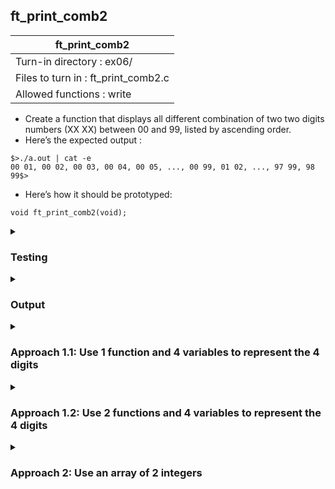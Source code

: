 ## ft_print_comb2

|               ft_print_comb2        |
|---------------------------------|
| Turn-in directory : ex06/       |
| Files to turn in : ft_print_comb2.c |
| Allowed functions : write       |
- Create a function that displays all different combination of two two digits numbers
(XX XX) between 00 and 99, listed by ascending order.
- Here’s the expected output :
```
$>./a.out | cat -e
00 01, 00 02, 00 03, 00 04, 00 05, ..., 00 99, 01 02, ..., 97 99, 98 99$>
```
- Here’s how it should be prototyped:
```
void ft_print_comb2(void);
```

<details>
<summary><h3>Testing</h3></summary>

<pre><code> int	main(void)
{
	ft_print_comb2();
	return (0);
} </code></pre>

See [testing file](main.c)

</details>

<details>
<summary><h3>Output</h3></summary>

This is a shortened version of the output (The full output is 34,648 characters)
<pre><code>00 01, 00 02, 00 03, 00 04, 00 05, 00 06, 00 07, 00 08, 00 09, 00 10, 00 11, 00 12, 00 13, 00 14, 00 15, 00 16, 00 17, 00 18, 00 19, 00 20, 00 21, 00 22, 00 23, 00 24, 00 25, 00 26, 00 27, 00 28, 00 29, 00 30, 00 31, 00 32, 00 33, 00 34, 00 35, 00 36, 00 37, 00 38, 00 39, 00 40, 00 41, 00 42, 00 43, 00 44, 00 45, 00 46, 00 47, 00 48, 00 49, 00 50, 00 51, 00 52, 00 53, 00 54, 00 55, 00 56, 00 57, 00 58, 00 59, 00 60, 00 61, 00 62, 00 63, 00 64, 00 65, 00 66, 00 67, 00 68, 00 69, 00 70, 00 71, 00 72, 00 73, 00 74, 00 75, 00 76, 00 77, 00 78, 00 79, 00 80, 00 81, 00 82, 00 83, 00 84, 00 85, 00 86, 00 87, 00 88, 00 89, 00 90, 00 91, 00 92, 00 93, 00 94, 00 95, 00 96, 00 97, 00 98, 00 99, 01 02, 01 03, 01 04, 01 05, 01 06, ... , 95 96, 95 97, 95 98, 95 99, 96 97, 96 98, 96 99, 97 98, 97 99, 98 99</code></pre>

Note that <code>00 99</code> is followed by <code>01 02</code>. In other words, <code>01 00</code> is skipped because <code>00</code> is less than <code>01</code> and <code>01 01</code> is skipped since the 2-digit combinations are the same. As the first 2-digit combination 'increases', there will be fewer possible combinations for the second 2-digit combination, such that by the time the first 2-digit combination is <code>98</code>, there is only one possible combination for the second 2-digit combination (i.e., <code>99</code> to make <code>98 99</code>)

</details>

<details>
<summary><h3>Approach 1.1: Use 1 function and 4 variables to represent the 4 digits</h3></summary>

This <a href=ft_print_comb2_v1_1.c>answer</a> uses the same approach as was used for <a href=../05_ft_print_comb/ft_print_comb.c>ft_print_comb</a>. In other words, it uses 4 variables to represent each of the 4 digits and 4 <code>while</code> loops to go through each of their values. 

A key thing to note is that we don't use the last combination of digits (i.e., <code>98 99</code>) to set the <code>while</code> loop conditions. This is unlike <a href=../05_ft_print_comb/ft_print_comb.c>ft_print_comb</a> where we had used the last combination of <code>789</code> to set the conditions. Here, if we had used the following (i.e., only allow <code>a2</code> to go up to 8), we would not be able to get combinations like <code>09 10</code>. 

<pre><code>a1 = 47;
while (++a1 <= 57)
	a2 = 47;
	while (++a2 <= 56)
		b1 = 47; 
		while (++b1 <= 57)
			b2 = 47; 
			while (++b2 <= 57)</code></pre>

As a result, we rely on a big <code>if</code> statement to make sure that the 2-digit combinations differ from each other (i.e., <code>(a1 != b1 || a2 != b2)</code>) and that the second 2-digit combination is lower than the first (i.e., <code>((a1 < b1) || ((a1 == b1) && (a2 < b2)))</code>). When these conditions are not met, the loops moves onto the next values and does not print combinations like <code>00 00</code>, <code>10 01</code>, or <code>01 00</code>.

To keep this code succinct, a few tricks were used: 
- Since the <code>if</code> statement only has one command, we omit the curly braces for it, saving two lines 
- Instead of using a line for each while loop to increment the variable at the end of the <code>write</code> commands, we increment the variables in the <code>while</code> loop <i>before</i> they are used. Because of this, we have to take care when initialising the variables. We would typically initialise the variables at <code>'0'</code> or <code>48</code> so that this value is used for the first loop. Since we are incrementing the values before they are used in the first loop, we should initialise them at <code>47</code> instead. Given this, I prefer to use the ASCII numbers. Instead of ASCII numbers, the code would have to use <code>'\\'</code> (ASCII number 47):

<pre><code>a1 = '\';
while (++a1 <= '9')
+++
	a2 = '\';
	while (++a2 <= '9')
	...
		b1 = '\';
		while (++b1 <= '9')
		...
			b2 = '\';
			while (++b2 <= '9')
			... </code></pre>

Despite the above efforts, the function remains over 25 lines long and thus not in line with The Norme. <a href=ft_print_comb2_v1_2.c>Approach 1.2</a> uses 2 functions to overcome this issue. 

</details>

<details>
<summary><h3>Approach 1.2: Use 2 functions and 4 variables to represent the 4 digits</h3></summary>

This <a href=ft_print_comb2_v1_2.c>answer</a> splits the code in <a href=ft_print_comb2_v1_1.c>Approach 1.1</a> into two functions. 

Specifically, the commands to write the digits are delegated to the <code>ft_write_it_all</code> function. This is simply done by copying and pasting the necessary codes into the new function and making sure that all the ingredients needed in the new function are specified (i.e., the 4 variables representing the 4 digits).

When creating such helper functions, I personally find it easier to think about how the function will be used (What information does it need? Do I need it to return something for something else in the code to work?) and first come up with: <code>ft_write_it_all(a1, a2, b1, b2);</code>. Thereafter, I declare it as follows: <code>void	ft_write_it_all(char a1, char a2, char b1, char b2)</code> and begin writing the commands within <code>ft_write_it_all</code>.

</details>

<details>
<summary><h3>Approach 2: Use an array of 2 integers</h3></summary>

This <a href=ft_print_comb2_v2.c>approach</a> uses an array to 'hold' all the variables needed for the task. An array is suitable since the variables we need are of the same data type (either <code>char</code> or <code>int</code>). 

While we can use an array to hold the 4 digits, I chose to hold two integers within the array. For instance, for the last combination of numbers (<code>98 99</code>), <code>array[0]</code> will hold <code>98</code> and <code>array[1]</code> will hold <code>99</code>. As a result, the <code>while</code> loop conditions can simply be set according to the last combination (<code>98 99</code>). Also, the <code>if</code> statement comparing the two 2-digit combinations is more intuitive.

<pre><code>40	while (++array[0] <= 98)
41	{
...
43		while (++array[1] <= 99)
44		{
45			if (array[0] < array[1])</code></pre>

The logic of the <code>while</code> loops in <code>ft_print_comb2</code> is for the first number to loop from 0 to 98 and the second number to loop from 1 to 99. Since I've chosen to increment the value before it is used in the <code>while</code> loop condition, the first number (array[0]) is initialised at -1. The second number would typically be initialised at <code>array[1] = array[0] + 1</code>, but given the way the incrementing has been set up, it is now simply <code>array[1] = array[0]</code>. 

The code would look as follows if I had incremented inside the <code>while</code> loops:

<pre><code>array[0] = 0; 
while (array[0] <= 98)
{
	array[1] = array[0] + 1;
	while (array[1] <= 99>)
	{
		...
		array[1]++;
	}
	array[0]++;	
}</code></pre> 

We use <code>ft_print_nb</code> to write these numbers. Let's start first with numbers that of a single digit (i.e., those less than 10):

<pre><code>29	write(1, "0", 1);
30	nb += 48;
31	write(1, &nb, 1); </code></pre>

Here, we first remember to print '0' in front of the actual number. We also add 48 to the number to get to the actual character. For instance, if the <code>nb</code> was 1, trying to display nb as it is will cause the <code>write</code> command to refer to "Start of Heading", a non-printable character with the ASCII value of 1. Instead, we want to print <code>'1'</code> which has an ASCII value of 49. Therefore, we add 48 to <code>nb</code> before printing it.

Now, for numbers greater than 9, we print the first digit separately to the second digit:

<pre><code>22	a = nb / 10 + 48;
23	b = nb % 10 + 48;
24	write(1, &a, 1);
25	write(1, &b, 1); </code></pre>

To get the first digit, we divide the number by 10. If the number was 42, dividing it by 10 will give us 4. It won't give us 4.2 because we are dealing purely with integers here: since the dividend and the divisor are integers, the quotient (i.e., the result) will also be an integer. As before, we add 48 to the result so that we print the character (e.g., <code>'4'</code>).

To get the second digit, we use the modulo operator. If the number was 42, 42 modulo 10 will give us 2 (i.e., the remainder after we divide 42 by 10). We add 48 to this result and viola, we get <code>'2'</code>.

</details>
